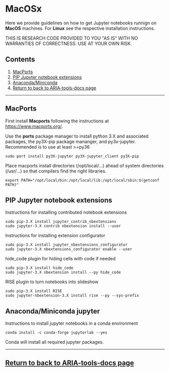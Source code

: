 # MacOSx
Here we provide guidelines on how to get Jupyter notebooks runnign on **MacOS** machines. For **Linux** see the respective installation instructions. 


THIS IS RESEARCH CODE PROVIDED TO YOU "AS IS" WITH NO WARRANTIES OF CORRECTNESS. USE AT YOUR OWN RISK.

## Contents

1. [MacPorts](#macports)
2. [PIP Jupyter notebook extensions ](#pip-jupyter-notebook-extensions)
3. [Anaconda/Miniconda](#anaconda/miniconda-jupyter)
4. [Return to back to ARIA-tools-docs page](https://github.com/dbekaert/ARIA-tools-docs)


------
## MacPorts
First install **Macports** following the instructions at https://www.macports.org/.

Use the **ports** package manager to install python 3.X and associated packages, the py3X-pip package mananger, and py3x-jupyter.
Recommended is to use at least >=py36
```
sudo port install py3X-jupyter py3X-jupyter_client py3X-pip
```

Place macports install directories (/opt/local/...) ahead of system directories (/usr/...) so that compilers find the right libraries.
```
export PATH="/opt/local/bin:/opt/local/lib:/opt/local/sbin:$(getconf PATH)"
```

## PIP Jupyter notebook extensions 
Instructions for installing contributed notebook extensions

```
sudo pip-3.X install jupyter_contrib_nbextensions
sudo jupyter-3.X contrib nbextension install --user
```

Instructions for installing extension configurator
```
sudo pip-3.X install jupyter_nbextensions_configurator
sudo jupyter-3.X nbextensions_configurator enable --user
```

hide_code plugin for hiding cells with code if needed
```
sudo pip-3.X install hide_code
sudo jupyter-3.X nbextension install --py hide_code
```

RISE plugin to turn notebooks into slideshow
```
sudo pip-3.X install RISE
sudo jupyter-nbextension-3.X install rise --py --sys-prefix
```

## Anaconda/Miniconda jupyter

Instructions to install jupyter notebooks in a conda environment

```
conda install -c conda-forge jupyterlab --yes
```

Conda will install all required jupyter packages.

------
## [Return to back to ARIA-tools-docs page](https://github.com/dbekaert/ARIA-tools-docs)



